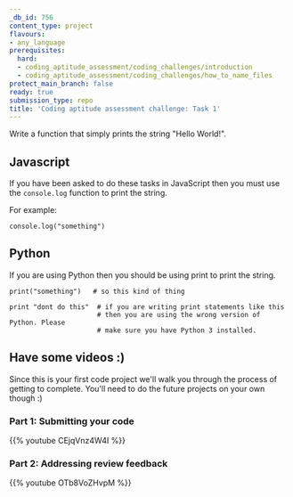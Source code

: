 ```yaml
---
_db_id: 756
content_type: project
flavours:
- any_language
prerequisites:
  hard:
  - coding_aptitude_assessment/coding_challenges/introduction
  - coding_aptitude_assessment/coding_challenges/how_to_name_files
protect_main_branch: false
ready: true
submission_type: repo
title: 'Coding aptitude assessment challenge: Task 1'
---
```


Write a function that simply prints the string "Hello World!".

## Javascript

If you have been asked to do these tasks in JavaScript then you must use the `console.log` function to print the string.

For example:

```
console.log("something")
```

## Python

If you are using Python then you should be using print to print the string.

```
print("something")   # so this kind of thing

print "dont do this"  # if you are writing print statements like this
                      # then you are using the wrong version of Python. Please
                      # make sure you have Python 3 installed.
```


## Have some videos :)

Since this is your first code project we'll walk you through the process of getting to complete.  You'll need to do the future projects on your own though :)

### Part 1: Submitting your code

{{% youtube  CEjqVnz4W4I %}}

### Part 2: Addressing review feedback

{{% youtube OTb8VoZHvpM %}}
